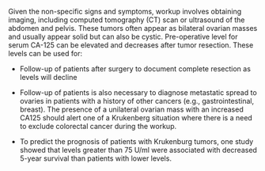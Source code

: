 Given the non-specific signs and symptoms, workup involves obtaining imaging, including computed tomography (CT) scan or ultrasound of the abdomen and pelvis. These tumors often appear as bilateral ovarian masses and usually appear solid but can also be cystic. Pre-operative level for serum CA-125 can be elevated and decreases after tumor resection. These levels can be used for:

- Follow-up of patients after surgery to document complete resection as levels will decline

- Follow-up of patients is also necessary to diagnose metastatic spread to ovaries in patients with a history of other cancers (e.g., gastrointestinal, breast). The presence of a unilateral ovarian mass with an increased CA125 should alert one of a Krukenberg situation where there is a need to exclude colorectal cancer during the workup.

- To predict the prognosis of patients with Krukenburg tumors, one study showed that levels greater than 75 U/ml were associated with decreased 5-year survival than patients with lower levels.